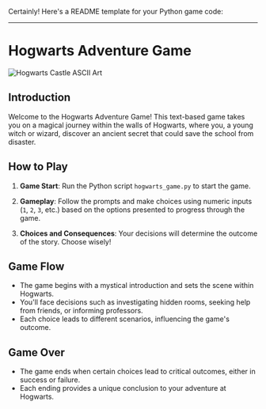 Certainly! Here's a README template for your Python game code:

---

# Hogwarts Adventure Game

![Hogwarts Castle ASCII Art](hogwarts_ascii_art.png)

## Introduction

Welcome to the Hogwarts Adventure Game! This text-based game takes you on a magical journey within the walls of Hogwarts, where you, a young witch or wizard, discover an ancient secret that could save the school from disaster.

## How to Play

1. **Game Start**: Run the Python script `hogwarts_game.py` to start the game.

2. **Gameplay**: Follow the prompts and make choices using numeric inputs (`1`, `2`, `3`, etc.) based on the options presented to progress through the game.

3. **Choices and Consequences**: Your decisions will determine the outcome of the story. Choose wisely!

## Game Flow

- The game begins with a mystical introduction and sets the scene within Hogwarts.
- You'll face decisions such as investigating hidden rooms, seeking help from friends, or informing professors.
- Each choice leads to different scenarios, influencing the game's outcome.

## Game Over

- The game ends when certain choices lead to critical outcomes, either in success or failure.
- Each ending provides a unique conclusion to your adventure at Hogwarts.
